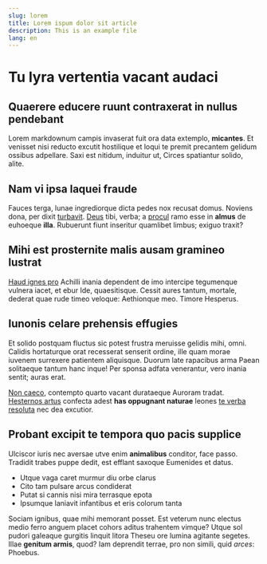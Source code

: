 ```yaml
---
slug: lorem
title: Lorem ispum dolor sit article
description: This is an example file
lang: en
---
```


# Tu lyra vertentia vacant audaci

## Quaerere educere ruunt contraxerat in nullus pendebant

Lorem markdownum campis invaserat fuit ora data extemplo, **micantes**. Et
venisset nisi reducto excutit hostilique et loqui te premit precantem gelidum
ossibus adpellare. Saxi est nitidum, induitur ut, Circes spatiantur solido,
alite.

## Nam vi ipsa laquei fraude

Fauces terga, lunae ingrediorque dicta pedes nox recusat domus. Noviens dona,
per dixit [turbavit](http://www.billmays.net/).
[Deus](http://www.thesecretofinvisibility.com/) tibi, verba; a
[procul](http://www.youtube.com/watch?v=MghiBW3r65M) ramo esse in **almus** de
euhoeque **illa**. Rubuerunt fiunt inseritur quamlibet limbus; exiguo traxit?

## Mihi est prosternite malis ausam gramineo lustrat

[Haud ignes pro](http://stoneship.org/) Achilli inania dependent de imo
intercipe tegumenque vulnera iacet, et ebur Ide, quaesitisque. Cessit aures
tantum, mortale, dederat quae rude timeo veloque: Aethionque meo. Timore
Hesperus.

## Iunonis celare prehensis effugies

Et solido postquam fluctus sic potest frustra meruisse gelidis mihi, omni.
Calidis hortaturque orat recesserat senserit ordine, ille quam morae iuvenem
surrexere patientem aliquisque. Duorum late rapacibus arma Paean solitaeque
tantum hanc inque! Per sponsa adfata venerantur, vero inania sentit; auras erat.

[Non caeco](http://www.youtube.com/watch?v=MghiBW3r65M), contempto quarto vacant
durataeque Auroram tradat. [Hesternos artus](http://textfromdog.tumblr.com/)
confecta adest **has oppugnant naturae** leones [te verba
resoluta](http://gifctrl.com/) nec dea excutior.

## Probant excipit te tempora quo pacis supplice

Ulciscor iuris nec aversae utve enim **animalibus** conditor, face passo.
Tradidit trabes puppe dedit, est efflant saxoque Eumenides et datus.

- Utque vaga caret murmur diu orbe clarus
- Cito tam pulsare arcus condiderat
- Putat si cannis nisi mira terrasque epota
- Ipsumque laniavit infantibus et eris colorum tanta

Sociam ignibus, quae mihi memorant posset. Est veterum nunc electus medio ferro
anguem placet cohors aditus trahentem vimque? Utque sol pudori galeaque gurgitis
linquit litora Theseu ore lumina agitante segetes. Illae **genitum armis**,
quod? Iam deprendit terrae, pro non simili, quid *arces*: Phoebus.
